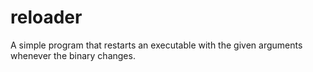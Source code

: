 # reloader
A simple program that restarts an executable with the given arguments whenever the binary changes.
